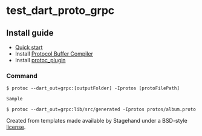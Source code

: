 # test_dart_proto_grpc

## Install guide
- [Quick start](https://grpc.io/docs/languages/dart/quickstart/)
- Install [Protocol Buffer Compiler](https://grpc.io/docs/protoc-installation/)
- Install [protoc_plugin](https://pub.dev/packages/protoc_plugin/install)

### Command
```
$ protoc --dart_out=grpc:[outputFolder] -Iprotos [protoFilePath]
```
`Sample`
```
$ protoc --dart_out=grpc:lib/src/generated -Iprotos protos/album.proto
```

Created from templates made available by Stagehand under a BSD-style
[license](https://github.com/dart-lang/stagehand/blob/master/LICENSE).
